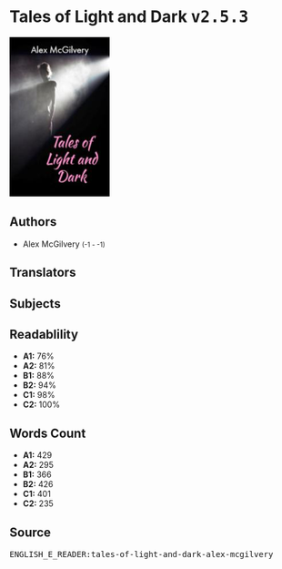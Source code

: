 # Tales of Light and Dark <kbd>v2.5.3</kbd>

![](./cover.medium.jpg "")

## Authors


 - Alex McGilvery <small>(-1 - -1)</small>

## Translators



## Subjects



## Readablility


 - **A1:** 76%
 - **A2:** 81%
 - **B1:** 88%
 - **B2:** 94%
 - **C1:** 98%
 - **C2:** 100%

## Words Count


 - **A1:** 429
 - **A2:** 295
 - **B1:** 366
 - **B2:** 426
 - **C1:** 401
 - **C2:** 235

## Source


<kbd>ENGLISH_E_READER:tales-of-light-and-dark-alex-mcgilvery</kbd>
